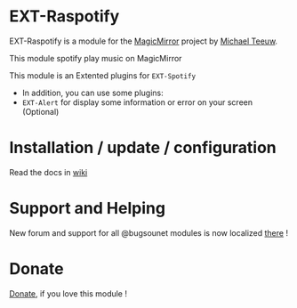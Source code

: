 # EXT-Raspotify

EXT-Raspotify is a module for the [MagicMirror](https://github.com/MichMich/MagicMirror) project by [Michael Teeuw](https://github.com/MichMich).

This module spotify play music on MagicMirror

This module is an Extented plugins for `EXT-Spotify`

* In addition, you can use some plugins:
* `EXT-Alert` for display some information or error on your screen (Optional)

# Installation / update / configuration

Read the docs in [wiki](https://wiki.bugsounet.fr/EXT-Raspotify)

# Support and Helping
New forum and support for all @bugsounet modules is now localized [there](https://forum.bugsounet.fr) !

# Donate
 [Donate](https://www.paypal.com/cgi-bin/webscr?cmd=_s-xclick&hosted_button_id=TTHRH94Y4KL36&source=url), if you love this module !
